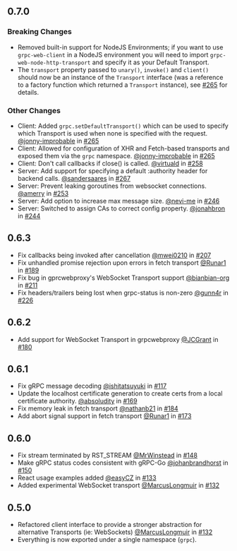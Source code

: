 ## 0.7.0
### Breaking Changes
* Removed built-in support for NodeJS Environments; if you want to use `grpc-web-client` in a NodeJS environment you will need to import `grpc-web-node-http-transport` and specify it as your Default Transport.
* The `transport` property passed to `unary()`, `invoke()` and `client()` should now be an instance of the `Transport` interface (was a reference to a factory function which returned a `Transport` instance), see [#265](https://github.com/improbable-eng/grpc-web/pull/265) for details.

### Other Changes
* Client: Added `grpc.setDefaultTransport()` which can be used to specify which Transport is used when none is specified with the request. [@jonny-improbable](https://github.com/jonny-improbable) in [#265](https://github.com/improbable-eng/grpc-web/pull/265)
* Client: Allowed for configuration of XHR and Fetch-based transports and exposed them via the `grpc` namespace. [@jonny-improbable](https://github.com/jonny-improbable) in [#265](https://github.com/improbable-eng/grpc-web/pull/265)
* Client: Don't call callbacks if close() is called. [@virtuald](https://github.com/virtuald) in [#258](https://github.com/improbable-eng/grpc-web/pull/258)
* Server: Add support for specifying a default :authority header for backend calls. [@sandersaares](https://github.com/sandersaares) in [#267](https://github.com/improbable-eng/grpc-web/pull/267)
* Server: Prevent leaking goroutines from websocket connections. [@amerry](https://github.com/amerry) in [#253](https://github.com/improbable-eng/grpc-web/pull/253)
* Server: Add option to increase max message size. [@nevi-me](https://github.com/nevi-me) in [#246](https://github.com/improbable-eng/grpc-web/pull/246)
* Server: Switched to assign CAs to correct config property. [@jonahbron](https://github.com/jonahbron) in [#244](https://github.com/improbable-eng/grpc-web/pull/244)

## 0.6.3
* Fix callbacks being invoked after cancellation [@mwei0210](https://github.com/mwei0210) in [#207](https://github.com/improbable-eng/grpc-web/pull/207)
* Fix unhandled promise rejection upon errors in fetch transport [@Runar1](https://github.com/Runar1) in [#189](https://github.com/improbable-eng/grpc-web/pull/189)
* Fix bug in gprcwebproxy's WebSocket Transport support [@bianbian-org](https://github.com/bianbian-org) in [#211](https://github.com/improbable-eng/grpc-web/pull/211)
* Fix headers/trailers being lost when grpc-status is non-zero [@gunn4r](https://github.com/gunn4r) in [#226](https://github.com/improbable-eng/grpc-web/pull/226)

## 0.6.2
* Add support for WebSocket Transport in grpcwebproxy [@JCGrant](https://github.com/JCGrant) in [#180](https://github.com/improbable-eng/grpc-web/pull/180)

## 0.6.1
* Fix gRPC message decoding [@ishitatsuyuki](https://github.com/ishitatsuyuki) in [#117](https://github.com/improbable-eng/grpc-web/pull/117)
* Update the localhost certificate generation to create certs from a local certificate authority. [@absoludity](https://github.com/absoludity) in [#169](https://github.com/improbable-eng/grpc-web/pull/169)
* Fix memory leak in fetch transport [@nathanb21](https://github.com/nathanb21) in [#184](https://github.com/improbable-eng/grpc-web/pull/184)
* Add abort signal support in fetch transport [@Runar1](https://github.com/Runar1) in [#173](https://github.com/improbable-eng/grpc-web/pull/173)


## 0.6.0
* Fix stream terminated by RST_STREAM [@MrWinstead](https://github.com/MrWinstead) in [#148](https://github.com/improbable-eng/grpc-web/pull/148)
* Make gRPC status codes consistent with gRPC-Go [@johanbrandhorst](https://github.com/johanbrandhorst) in [#150](https://github.com/improbable-eng/grpc-web/pull/150)
* React usage examples added [@easyCZ](https://github.com/easyCZ) in [#133](https://github.com/improbable-eng/grpc-web/pull/133)
* Added experimental WebSocket transport [@MarcusLongmuir](https://github.com/MarcusLongmuir) in [#132](https://github.com/improbable-eng/grpc-web/pull/137)

## 0.5.0
* Refactored client interface to provide a stronger abstraction for alternative Transports (ie: WebSockets) [@MarcusLongmuir](https://github.com/MarcusLongmuir) in [#132](https://github.com/improbable-eng/grpc-web/pull/132)
* Everything is now exported under a single namespace (`grpc`).

